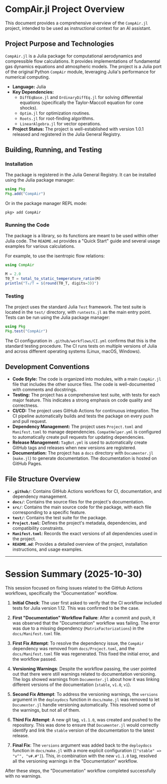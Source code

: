 # CompAir.jl Project Overview

This document provides a comprehensive overview of the `CompAir.jl` project, intended to be used as instructional context for an AI assistant.

## Project Purpose and Technologies

`CompAir.jl` is a Julia package for computational aerodynamics and compressible flow calculations. It provides implementations of fundamental gas dynamics equations and atmospheric models. The project is a Julia port of the original Python `CompAir` module, leveraging Julia's performance for numerical computing.

- **Language:** Julia
- **Key Dependencies:**
    - `DiffEqBase.jl` and `OrdinaryDiffEq.jl` for solving differential equations (specifically the Taylor-Maccoll equation for cone shocks).
    - `Optim.jl` for optimization routines.
    - `Roots.jl` for root-finding algorithms.
    - `LinearAlgebra.jl` for vector operations.
- **Project Status:** The project is well-established with version 1.0.1 released and registered in the Julia General Registry.

## Building, Running, and Testing

### Installation

The package is registered in the Julia General Registry. It can be installed using the Julia package manager:

```julia
using Pkg
Pkg.add("CompAir")
```

Or in the package manager REPL mode:

```
pkg> add CompAir
```

### Running the Code

The package is a library, so its functions are meant to be used within other Julia code. The `README.md` provides a "Quick Start" guide and several usage examples for various calculations.

For example, to use the isentropic flow relations:

```julia
using CompAir

M = 2.0
T0_T = total_to_static_temperature_ratio(M)
println("T₀/T = $(round(T0_T, digits=3))")
```

### Testing

The project uses the standard Julia `Test` framework. The test suite is located in the `test/` directory, with `runtests.jl` as the main entry point. Tests can be run using the Julia package manager:

```julia
using Pkg
Pkg.test("CompAir")
```

The CI configuration in `.github/workflows/CI.yml` confirms that this is the standard testing procedure. The CI runs tests on multiple versions of Julia and across different operating systems (Linux, macOS, Windows).

## Development Conventions

- **Code Style:** The code is organized into modules, with a main `CompAir.jl` file that includes the other source files. The code is well-documented with comments and docstrings.
- **Testing:** The project has a comprehensive test suite, with tests for each major feature. This indicates a strong emphasis on code quality and correctness.
- **CI/CD:** The project uses GitHub Actions for continuous integration. The CI pipeline automatically builds and tests the package on every push and pull request.
- **Dependency Management:** The project uses `Project.toml` and `Manifest.toml` to manage dependencies. `CompatHelper.yml` is configured to automatically create pull requests for updating dependencies.
- **Release Management:** `TagBot.yml` is used to automatically create GitHub tags and releases when new versions are registered.
- **Documentation:** The project has a `docs` directory with `Documenter.jl` (`make.jl`) to generate documentation. The documentation is hosted on GitHub Pages.

## File Structure Overview

- **`.github/`**: Contains GitHub Actions workflows for CI, documentation, and dependency management.
- **`docs/`**: Contains the source files for the project's documentation.
- **`src/`**: Contains the main source code for the package, with each file corresponding to a specific feature.
- **`test/`**: Contains the test suite for the package.
- **`Project.toml`**: Defines the project's metadata, dependencies, and compatibility constraints.
- **`Manifest.toml`**: Records the exact versions of all dependencies used in the project.
- **`README.md`**: Provides a detailed overview of the project, installation instructions, and usage examples.

---

# Session Summary (2025-10-30)

This session focused on fixing issues related to the GitHub Actions workflows, specifically the "Documentation" workflow.

1.  **Initial Check**: The user first asked to verify that the CI workflow included tests for Julia version 1.12. This was confirmed to be the case.

2.  **First "Documentation" Workflow Failure**: After a commit and push, it was observed that the "Documentation" workflow was failing. The error was due to a missing dependency (`MatrixFactorizations`) in the `docs/Manifest.toml` file.

3.  **First Fix Attempt**: To resolve the dependency issue, the `CompAir` dependency was removed from `docs/Project.toml`, and the `docs/Manifest.toml` file was regenerated. This fixed the initial error, and the workflow passed.

4.  **Versioning Warnings**: Despite the workflow passing, the user pointed out that there were still warnings related to documentation versioning. The logs showed warnings from `Documenter.jl` about how it was linking different versions of the documentation (`stable`, `v1.0`, `v1`).

5.  **Second Fix Attempt**: To address the versioning warnings, the `versions` argument in the `deploydocs` function in `docs/make.jl` was removed to let `Documenter.jl` handle versioning automatically. This resolved some of the warnings, but not all of them.

6.  **Third Fix Attempt**: A new git tag, `v1.1.0`, was created and pushed to the repository. This was done to ensure that `Documenter.jl` would correctly identify and link the `stable` version of the documentation to the latest release.

7.  **Final Fix**: The `versions` argument was added back to the `deploydocs` function in `docs/make.jl` with a more explicit configuration (`["stable" => "v^", "v#.#"]`). This, in combination with the new `v1.1.0` tag, resolved all the versioning warnings in the "Documentation" workflow.

After these steps, the "Documentation" workflow completed successfully with no warnings.